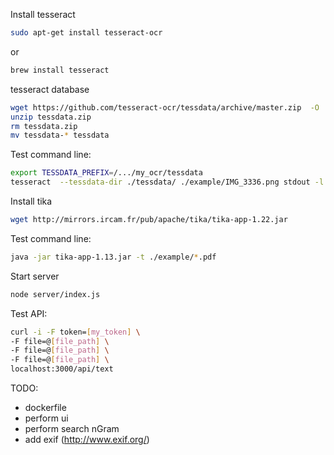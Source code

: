 Install tesseract

```sh
sudo apt-get install tesseract-ocr
```
or
```sh
brew install tesseract
```

tesseract database

```sh
wget https://github.com/tesseract-ocr/tessdata/archive/master.zip  -O  tessdata.zip
unzip tessdata.zip
rm tessdata.zip
mv tessdata-* tessdata
```

Test command line:
```sh
export TESSDATA_PREFIX=/.../my_ocr/tessdata
tesseract  --tessdata-dir ./tessdata/ ./example/IMG_3336.png stdout -l fra -psm 0
```

Install tika

```sh
wget http://mirrors.ircam.fr/pub/apache/tika/tika-app-1.22.jar
```

Test command line:
```sh
java -jar tika-app-1.13.jar -t ./example/*.pdf
```

Start server
```sh
node server/index.js
```

Test API:
```sh
curl -i -F token=[my_token] \
-F file=@[file_path] \
-F file=@[file_path] \
-F file=@[file_path] \
localhost:3000/api/text
```

TODO:
- dockerfile
- perform ui
- perform search nGram
- add exif (http://www.exif.org/)
